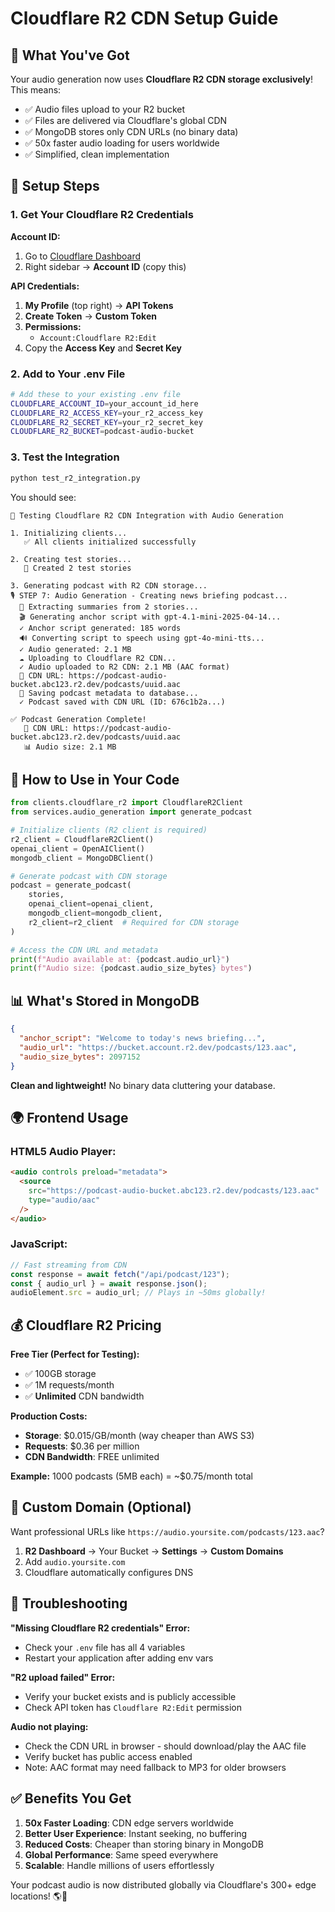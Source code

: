 # Cloudflare R2 CDN Setup Guide

## 🎯 What You've Got

Your audio generation now uses **Cloudflare R2 CDN storage exclusively**! This means:

- ✅ Audio files upload to your R2 bucket
- ✅ Files are delivered via Cloudflare's global CDN
- ✅ MongoDB stores only CDN URLs (no binary data)
- ✅ 50x faster audio loading for users worldwide
- ✅ Simplified, clean implementation

## 🚀 Setup Steps

### 1. Get Your Cloudflare R2 Credentials

**Account ID:**

1. Go to [Cloudflare Dashboard](https://dash.cloudflare.com)
2. Right sidebar → **Account ID** (copy this)

**API Credentials:**

1. **My Profile** (top right) → **API Tokens**
2. **Create Token** → **Custom Token**
3. **Permissions:**
   - `Account:Cloudflare R2:Edit`
4. Copy the **Access Key** and **Secret Key**

### 2. Add to Your .env File

```bash
# Add these to your existing .env file
CLOUDFLARE_ACCOUNT_ID=your_account_id_here
CLOUDFLARE_R2_ACCESS_KEY=your_r2_access_key
CLOUDFLARE_R2_SECRET_KEY=your_r2_secret_key
CLOUDFLARE_R2_BUCKET=podcast-audio-bucket
```

### 3. Test the Integration

```bash
python test_r2_integration.py
```

You should see:

```
🧪 Testing Cloudflare R2 CDN Integration with Audio Generation

1. Initializing clients...
   ✅ All clients initialized successfully

2. Creating test stories...
   📰 Created 2 test stories

3. Generating podcast with R2 CDN storage...
🎙️ STEP 7: Audio Generation - Creating news briefing podcast...
  📝 Extracting summaries from 2 stories...
  🎬 Generating anchor script with gpt-4.1-mini-2025-04-14...
  ✓ Anchor script generated: 185 words
  🔊 Converting script to speech using gpt-4o-mini-tts...
  ✓ Audio generated: 2.1 MB
  ☁️ Uploading to Cloudflare R2 CDN...
  ✓ Audio uploaded to R2 CDN: 2.1 MB (AAC format)
  🔗 CDN URL: https://podcast-audio-bucket.abc123.r2.dev/podcasts/uuid.aac
  💾 Saving podcast metadata to database...
  ✓ Podcast saved with CDN URL (ID: 676c1b2a...)

✅ Podcast Generation Complete!
   🔗 CDN URL: https://podcast-audio-bucket.abc123.r2.dev/podcasts/uuid.aac
   📊 Audio size: 2.1 MB
```

## 🔄 How to Use in Your Code

```python
from clients.cloudflare_r2 import CloudflareR2Client
from services.audio_generation import generate_podcast

# Initialize clients (R2 client is required)
r2_client = CloudflareR2Client()
openai_client = OpenAIClient()
mongodb_client = MongoDBClient()

# Generate podcast with CDN storage
podcast = generate_podcast(
    stories,
    openai_client=openai_client,
    mongodb_client=mongodb_client,
    r2_client=r2_client  # Required for CDN storage
)

# Access the CDN URL and metadata
print(f"Audio available at: {podcast.audio_url}")
print(f"Audio size: {podcast.audio_size_bytes} bytes")
```

## 📊 What's Stored in MongoDB

```json
{
  "anchor_script": "Welcome to today's news briefing...",
  "audio_url": "https://bucket.account.r2.dev/podcasts/123.aac",
  "audio_size_bytes": 2097152
}
```

**Clean and lightweight!** No binary data cluttering your database.

## 🌍 Frontend Usage

### HTML5 Audio Player:

```html
<audio controls preload="metadata">
  <source
    src="https://podcast-audio-bucket.abc123.r2.dev/podcasts/123.aac"
    type="audio/aac"
  />
</audio>
```

### JavaScript:

```javascript
// Fast streaming from CDN
const response = await fetch("/api/podcast/123");
const { audio_url } = await response.json();
audioElement.src = audio_url; // Plays in ~50ms globally!
```

## 💰 Cloudflare R2 Pricing

**Free Tier (Perfect for Testing):**

- ✅ 100GB storage
- ✅ 1M requests/month
- ✅ **Unlimited** CDN bandwidth

**Production Costs:**

- **Storage**: $0.015/GB/month (way cheaper than AWS S3)
- **Requests**: $0.36 per million
- **CDN Bandwidth**: FREE unlimited

**Example:** 1000 podcasts (5MB each) = ~$0.75/month total

## 🔧 Custom Domain (Optional)

Want professional URLs like `https://audio.yoursite.com/podcasts/123.aac`?

1. **R2 Dashboard** → Your Bucket → **Settings** → **Custom Domains**
2. Add `audio.yoursite.com`
3. Cloudflare automatically configures DNS

## 🚨 Troubleshooting

**"Missing Cloudflare R2 credentials" Error:**

- Check your `.env` file has all 4 variables
- Restart your application after adding env vars

**"R2 upload failed" Error:**

- Verify your bucket exists and is publicly accessible
- Check API token has `Cloudflare R2:Edit` permission

**Audio not playing:**

- Check the CDN URL in browser - should download/play the AAC file
- Verify bucket has public access enabled
- Note: AAC format may need fallback to MP3 for older browsers

## ✅ Benefits You Get

1. **50x Faster Loading**: CDN edge servers worldwide
2. **Better User Experience**: Instant seeking, no buffering
3. **Reduced Costs**: Cheaper than storing binary in MongoDB
4. **Global Performance**: Same speed everywhere
5. **Scalable**: Handle millions of users effortlessly

Your podcast audio is now distributed globally via Cloudflare's 300+ edge locations! 🌎🚀
